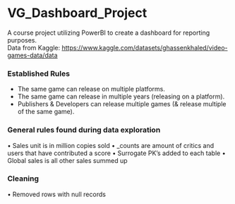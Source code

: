 # VG_Dashboard_Project
A course project utilizing PowerBI to create a dashboard for reporting purposes.
<br> Data from Kaggle: 
https://www.kaggle.com/datasets/ghassenkhaled/video-games-data/data
<br>

### Established Rules
<ul>
  <li>The same game can release on multiple platforms. </li>
  <li>The same game can release in multiple years (releasing on a platform). </li>
  <li>Publishers & Developers can release multiple games (& release multiple of the same game). </li>
</ul>

### General rules found during data exploration
•	Sales unit is in million copies sold
•	_counts are amount of critics and users that have contributed a score
•	Surrogate PK’s added to each table
•	Global sales is all other sales summed up 

### Cleaning
•	 Removed rows with null records




